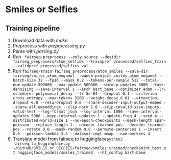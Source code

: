 # Smiles or Selfies
## Training pipeline
1. Download data with *make* 
1. Preprocess with *preprocessing.py*
1. Parse with *parsing.py*
1. Run ``` fairseq-preprocess --only-source --destdir fairseq_preprocess/atom_selfies --trainpref processed/selfies_train  --validpref processed/selfies_val```
1. Run ```fairseq-train fairseq_preprocess/atom_smiles --save-dir fairseq/smiles_atom_megamol --wandb-project smiles_atom_megamol --batch-size 32 --fp16 --mask 0.2 --tokens-per-sample 512 --total-num-update 500000 --max-update 500000 --warmup-updates 8000 --task denoising --save-interval 1 --arch bart_base --optimizer adam --lr-scheduler polynomial_decay --lr 5e-04 --dropout 0.1 --criterion cross_entropy --max-tokens 3200 --weight-decay 0.01 --attention-dropout 0.0 --relu-dropout 0.0 --share-decoder-input-output-embed --share-all-embeddings --clip-norm 1.0 --skip-invalid-size-inputs-valid-test --log-format json --log-interval 1000 --save-interval-updates 5000 --keep-interval-updates 1 --update-freq 4 --seed 4 --distributed-world-size 1 --no-epoch-checkpoints --mask-length span-poisson --replace-length 1 --encoder-learned-pos --decoder-learned-pos --rotate 0.0 --mask-random 0.0 --permute-sentences 1 --insert 0.0 --poisson-lambda 3.5 --dataset-impl mmap --num-workers 4```
1. Translate model from fairseq to huggingface```python3 fairseq_to_huggingface.py ~/GitHub/SMILES_or_SELFIES/fairseq/smiles_trained/checkpoint_best.pt huggingface_models/smiles_trained  --hf_config bart-base```